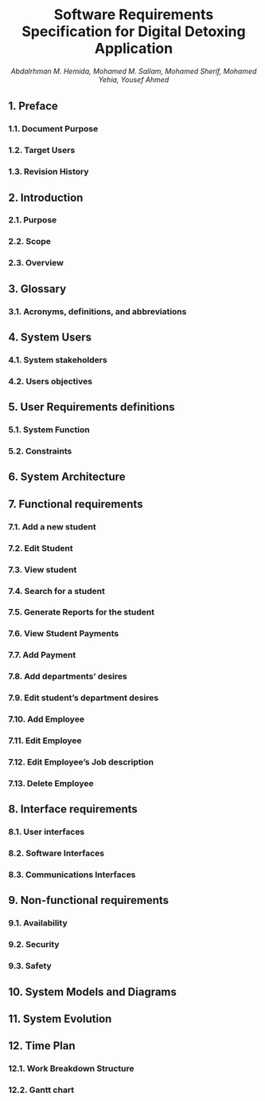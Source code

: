 <style type="text/css">
body {
    counter-reset: h2
}

h2 {
    counter-reset: h3
}

h3 {
    counter-reset: h4
}

h4 {
    counter-reset: h5
}

h2:before {
    counter-increment: h2;
    content: counter(h2) ". "
}

h3:before {
    counter-increment: h3;
    content: counter(h2) "." counter(h3) ". "
}

h4:before {
    counter-increment: h4;
    content: counter(h2) "." counter(h3) "." counter(h4) ". "
}

h5:before {
    counter-increment: h5;
    content: counter(h2) "." counter(h3) "." counter(h4) "." counter(h5) ". "
}
</style>

# <center>Software Requirements Specification for Digital Detoxing Application</center>
###### <center>Abdalrhman M. Hemida, Mohamed M. Sallam, Mohamed Sherif, Mohamed Yehia, Yousef Ahmed</center>


## Preface
### Document Purpose
### Target Users 
### Revision History
## Introduction
### Purpose
### Scope  
### Overview  
## Glossary  
### Acronyms, definitions, and abbreviations 
## System Users
### System stakeholders
### Users objectives 
## User Requirements definitions
### System Function
### Constraints 
## System Architecture
## Functional requirements
### Add a new student 
### Edit Student 
### View student
### Search for a student 
### Generate Reports for the student 
### View Student Payments 
### Add Payment 
### Add departments’ desires
### Edit student’s department desires
### Add Employee  
### Edit Employee  
### Edit Employee’s Job description  
### Delete Employee
## Interface requirements  
### User interfaces
### Software Interfaces
### Communications Interfaces 
## Non-functional requirements 
### Availability
### Security
### Safety
## System Models and Diagrams 
## System Evolution
## Time Plan
### Work Breakdown Structure  
### Gantt chart  
